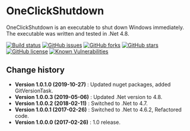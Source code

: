 OneClickShutdown
====================================

OneClickShutdown is an executable to shut down Windows immediately.
The executable was written and tested in .Net 4.8.

[![Build status](https://ci.appveyor.com/api/projects/status/t36altug9dusiaet?svg=true)](https://ci.appveyor.com/project/SeppPenner/oneclickshutdown)
[![GitHub issues](https://img.shields.io/github/issues/SeppPenner/OneClickShutdown.svg)](https://github.com/SeppPenner/OneClickShutdown/issues)
[![GitHub forks](https://img.shields.io/github/forks/SeppPenner/OneClickShutdown.svg)](https://github.com/SeppPenner/OneClickShutdown/network)
[![GitHub stars](https://img.shields.io/github/stars/SeppPenner/OneClickShutdown.svg)](https://github.com/SeppPenner/OneClickShutdown/stargazers)
[![GitHub license](https://img.shields.io/badge/license-AGPL-blue.svg)](https://raw.githubusercontent.com/SeppPenner/OneClickShutdown/master/License.txt)
[![Known Vulnerabilities](https://snyk.io/test/github/SeppPenner/OneClickShutdown/badge.svg)](https://snyk.io/test/github/SeppPenner/OneClickShutdown)


Change history
--------------

* **Version 1.0.1.0 (2019-10-27)** : Updated nuget packages, added GitVersionTask.
* **Version 1.0.0.3 (2019-05-06)** : Updated .Net version to 4.8.
* **Version 1.0.0.2 (2018-02-11)** : Switched to .Net to 4.7.
* **Version 1.0.0.1 (2017-02-26)** : Switched to .Net to 4.6.2, Refactored code.
* **Version 1.0.0.0 (2017-02-26)** : 1.0 release.
